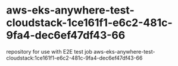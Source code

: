 # aws-eks-anywhere-test-cloudstack-1ce161f1-e6c2-481c-9fa4-dec6ef47df43-66
repository for use with E2E test job aws-eks-anywhere-test-cloudstack:1ce161f1-e6c2-481c-9fa4-dec6ef47df43-66
